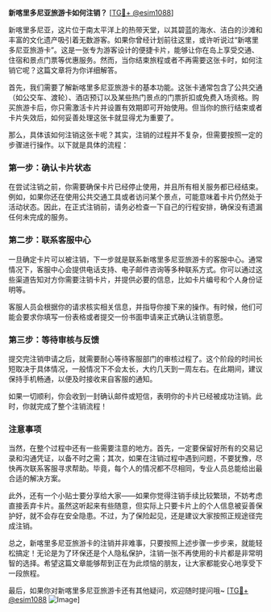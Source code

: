 **新喀里多尼亚旅游卡如何注销？** [[TG💪+ @esim1088](https://t.me/s/esim1088)]

新喀里多尼亚，这片位于南太平洋上的热带天堂，以其碧蓝的海水、洁白的沙滩和丰富的文化遗产吸引着无数游客。如果你曾经计划前往这里，或许听说过“新喀里多尼亚旅游卡”。这是一张专为游客设计的便捷卡片，能够让你在岛上享受交通、住宿和景点门票等优惠服务。然而，当你结束旅程或者不再需要这张卡时，如何注销它呢？这篇文章将为你详细解答。

首先，我们需要了解新喀里多尼亚旅游卡的基本功能。这张卡通常包含了公共交通（如公交车、渡轮）、酒店预订以及某些热门景点的门票折扣或免费入场资格。购买旅游卡后，你只需激活卡片并设置有效期即可开始使用。但当你的旅行结束或者卡片失效后，如何妥善处理这张卡就显得尤为重要了。

那么，具体该如何注销这张卡呢？其实，注销的过程并不复杂，但需要按照一定的步骤进行操作。以下就是具体的流程：

### 第一步：确认卡片状态

在尝试注销之前，你需要确保卡片已经停止使用，并且所有相关服务都已经结束。例如，如果你还在使用公共交通工具或者访问某个景点，可能意味着卡片仍然处于活动状态。因此，在正式注销前，请务必检查一下自己的行程安排，确保没有遗漏任何未完成的服务。

### 第二步：联系客服中心

一旦确定卡片可以被注销，下一步就是联系新喀里多尼亚旅游卡的客服中心。通常情况下，客服中心会提供电话支持、电子邮件咨询等多种联系方式。你可以通过这些渠道告知对方你需要注销卡片，并提供必要的信息，比如卡片编号和个人身份证明等。

客服人员会根据你的请求核实相关信息，并指导你接下来的操作。有时候，他们可能会要求你填写一份表格或者提交一份书面申请来正式确认注销意愿。

### 第三步：等待审核与反馈

提交完注销申请之后，就需要耐心等待客服部门的审核过程了。这个阶段的时间长短取决于具体情况，一般情况下不会太长，大约几天到一周左右。在此期间，建议保持手机畅通，以便及时接收来自客服的通知。

如果一切顺利，你会收到一封确认邮件或短信，表明你的卡片已经被成功注销。此时，你就完成了整个注销流程！

### 注意事项

当然，在整个过程中还有一些需要注意的地方。首先，一定要保留好所有的交易记录和沟通凭证，以备不时之需；其次，如果在注销过程中遇到问题，不要犹豫，尽快再次联系客服寻求帮助。毕竟，每个人的情况都不尽相同，专业人员总能给出最合适的解决方案。

此外，还有一个小贴士要分享给大家——如果你觉得注销手续比较繁琐，不妨考虑直接丢弃卡片。虽然这听起来有些随意，但实际上只要卡片上的个人信息被妥善保护好，就不会存在安全隐患。不过，为了保险起见，还是建议大家按照正规途径完成注销。

总之，新喀里多尼亚旅游卡的注销并非难事，只要按照上述步骤一步步来，就能轻松搞定！无论是为了环保还是个人隐私保护，注销一张不再使用的卡片都是非常明智的选择。希望这篇文章能够帮到正在为此烦恼的朋友，让大家都能安心地享受下一段旅程。

最后，如果你对新喀里多尼亚旅游卡还有其他疑问，欢迎随时提问哦~ [[TG💪+ @esim1088](https://t.me/s/esim1088) ![Image](https://i.postimg.cc/4NQfJmqS/Snipaste-2025-05-13-00-14-12.png)]